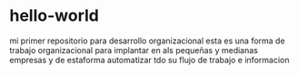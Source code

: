# hello-world
mi primer repositorio para desarrollo organizacional
esta es una forma de trabajo organizacional para implantar en als pequeñas y medianas empresas y de estaforma automatizar tdo su flujo de trabajo e informacion
